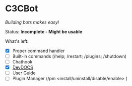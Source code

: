 # C3CBot

_Building bots makes easy!_

Status: **Incomplete - Might be usable**

What's left:
* [x] Proper command handler
* [ ] Built-in commands (/help; /restart; /plugins; /shutdown)
* [ ] Chathook
* [x] [DevDOCS](DEV-DOCS.md)
* [ ] User Guide
* [ ] Plugin Manager (/pm <install/uninstall/disable/enable> <plugin>)
